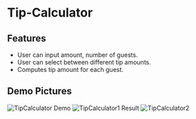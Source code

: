 # Tip-Calculator
## Features
* User can input amount, number of guests.
* User can select between different tip amounts. 
* Computes tip amount for each guest. 
## Demo Pictures
![TipCalculator](https://user-images.githubusercontent.com/102850158/190326305-b91548a2-0f99-45b2-9033-33833e2f8d2d.jpg)
Demo
![TipCalculator1](https://user-images.githubusercontent.com/102850158/190326317-760076aa-6a9d-46b8-b6f3-1539fb50e1df.jpg)
Result
![TipCalculator2](https://user-images.githubusercontent.com/102850158/190326333-930b404f-be2a-438b-87d0-4b7523b67413.jpg)
